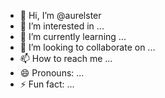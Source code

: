 - 👋 Hi, I’m @aurelster
- 👀 I’m interested in ...
- 🌱 I’m currently learning ...
- 💞️ I’m looking to collaborate on ...
- 📫 How to reach me ...
- 😄 Pronouns: ...
- ⚡ Fun fact: ...

<!---
aurelster/aurelster is a ✨ special ✨ repository because its `README.md` (this file) appears on your GitHub profile.
You can click the Preview link to take a look at your changes.
--->
